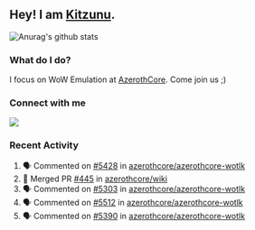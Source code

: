 ## Hey! I am [Kitzunu](https://Github.com/Kitzunu).

![Anurag's github stats](https://github-readme-stats.kitzunu.vercel.app/api?username=Kitzunu&show_icons=true)

### What do I do?

I focus on WoW Emulation at [AzerothCore](https://Github.com/AzerothCore). Come join us ;)

### Connect with me
[![](https://img.shields.io/badge/AzerothCore%20Discord-Connect%20with%20me!-green)](https://discord.com/invite/gkt4y2x)

### Recent Activity

<!--START_SECTION:activity-->
1. 🗣 Commented on [#5428](https://github.com/azerothcore/azerothcore-wotlk/issues/5428) in [azerothcore/azerothcore-wotlk](https://github.com/azerothcore/azerothcore-wotlk)
2. 🎉 Merged PR [#445](https://github.com/azerothcore/wiki/pull/445) in [azerothcore/wiki](https://github.com/azerothcore/wiki)
3. 🗣 Commented on [#5303](https://github.com/azerothcore/azerothcore-wotlk/issues/5303) in [azerothcore/azerothcore-wotlk](https://github.com/azerothcore/azerothcore-wotlk)
4. 🗣 Commented on [#5512](https://github.com/azerothcore/azerothcore-wotlk/issues/5512) in [azerothcore/azerothcore-wotlk](https://github.com/azerothcore/azerothcore-wotlk)
5. 🗣 Commented on [#5390](https://github.com/azerothcore/azerothcore-wotlk/issues/5390) in [azerothcore/azerothcore-wotlk](https://github.com/azerothcore/azerothcore-wotlk)
<!--END_SECTION:activity-->
